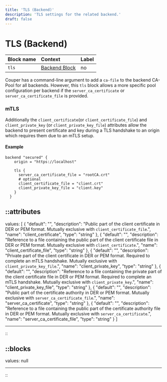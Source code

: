 ```yaml
---
title: 'TLS (Backend)'
description: 'TLS settings for the related backend.'
draft: false
---
```


# TLS (Backend)

| Block name   | Context                                       | Label    |
|:-------------|:----------------------------------------------|:---------|
| `tls`        | [Backend Block](/configuration/block/backend) | no       |

Couper has a command-line argument to add a `ca-file` to the backend CA-Pool for all backends.
However, this `tls` block allows a more specific pool configuration per backend if the `server_ca_certificate` or
`server_ca_certificate_file` is provided.

### mTLS

Additionally the `client_certificate`(or `client_certificate_file`) and `client_private_key` (or `client_private_key_file`)
attributes allow the backend to present certificate and key during a TLS handshake to an origin which requires them due to an mTLS setup.

#### Example

```hcl
backend "secured" {
    origin = "https://localhost"

    tls {
      server_ca_certificate_file = "rootCA.crt"
      # optional
      client_certificate_file = "client.crt"
      client_private_key_file = "client.key"
    }
  }
```

::attributes
---
values: [
  {
    "default": "",
    "description": "Public part of the client certificate in DER or PEM format. Mutually exclusive with `client_certificate_file`.",
    "name": "client_certificate",
    "type": "string"
  },
  {
    "default": "",
    "description": "Reference to a file containing the public part of the client certificate file in DER or PEM format. Mutually exclusive with `client_certificate`.",
    "name": "client_certificate_file",
    "type": "string"
  },
  {
    "default": "",
    "description": "Private part of the client certificate in DER or PEM format. Required to complete an mTLS handshake. Mutually exclusive with `client_private_key_file`.",
    "name": "client_private_key",
    "type": "string"
  },
  {
    "default": "",
    "description": "Reference to a file containing the private part of the client certificate file in DER or PEM format. Required to complete an mTLS handshake. Mutually exclusive with `client_private_key`.",
    "name": "client_private_key_file",
    "type": "string"
  },
  {
    "default": "",
    "description": "Public part of the certificate authority in DER or PEM format. Mutually exclusive with `server_ca_certificate_file`.",
    "name": "server_ca_certificate",
    "type": "string"
  },
  {
    "default": "",
    "description": "Reference to a file containing the public part of the certificate authority file in DER or PEM format. Mutually exclusive with `server_ca_certificate`.",
    "name": "server_ca_certificate_file",
    "type": "string"
  }
]

---
::

::blocks
---
values: null

---
::
